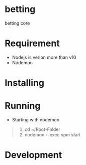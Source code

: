 # betting
betting core
# Requirement
* Nodejs is verion more than v10
* Nodemon
# Installing
# Running
* Starting with nodemon
> 1. cd ~/Root-Folder
> 2. nodemon --exec npm start
# Development
